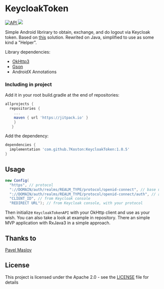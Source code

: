 # KeycloakToken
[ ![API](https://img.shields.io/badge/API-17%2B-blue.svg?style=flat) ](https://android-arsenal.com/api?level=17)
[![](https://jitpack.io/v/7Koston/KeycloakToken.svg)](https://jitpack.io/#7Koston/KeycloakToken)

Simple Android librirary to obtain, exchange, and do logout via Keycloak token.
Based on [this](https://github.com/maslick/keycloak-android-native) solution. Rewrited on Java, simplified to use as some kind a "Helper".

Library dependencies:
* [OkHttp3](https://github.com/square/okhttp/tree/master/okhttp/src/main/java/okhttp3)
* [Gson](https://github.com/google/gson)
* AndroidX Annotations

### Including in project

Add it in your root build.gradle at the end of repositories:
```gradle
allprojects {
  repositories {
    ...
    maven { url 'https://jitpack.io' }
    }
   }
```
Add the dependency:
```gradle
dependencies {
  implementation 'com.github.7Koston:KeycloakToken:1.0.5'
}
```

## Usage
```java
new Config(
  "https", // protocol
  "://DOMAIN/auth/realms/REALM_TYPE/protocol/openid-connect", // base url
  "://DOMAIN/auth/realms/REALM_TYPE/protocol/openid-connect/auth", // authentication url
  "CLIENT_ID", // from Keycloak console
  "REDIRECT URL"); // from Keycloak console, with your protocol
```
Then initialize `KeycloakTokenAPI` with your OkHttp client and use as your wish.
You can also take a look at example in repository. There an simple MVP application with RxJava3 in a simple approach.

## Thanks to

[Pavel Maslov](https://github.com/maslick)

## License

This project is licensed under the Apache 2.0 - see the [LICENSE](LICENSE) file for details

